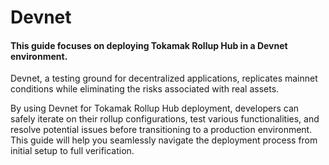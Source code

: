 # Devnet

#### This guide focuses on deploying Tokamak Rollup Hub in a Devnet environment.&#x20;

Devnet, a testing ground for decentralized applications, replicates mainnet conditions while eliminating the risks associated with real assets.&#x20;

By using Devnet for Tokamak Rollup Hub deployment, developers can safely iterate on their rollup configurations, test various functionalities, and resolve potential issues before transitioning to a production environment. This guide will help you seamlessly navigate the deployment process from initial setup to full verification.
